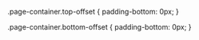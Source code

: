 .page-container.top-offset {
padding-bottom: 0px;
}

.page-container.bottom-offset {
padding-bottom: 0px;
}
